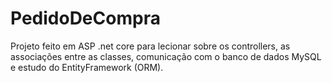 # PedidoDeCompra

Projeto feito em ASP .net core para lecionar sobre os controllers, as associações entre as classes, comunicação com o banco de dados MySQL e estudo do EntityFramework (ORM).
